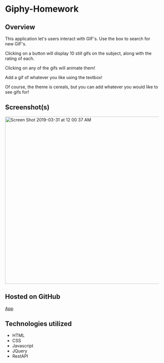 # Giphy-Homework

## Overview

This application let's users interact with GIF's. Use the box to search for new GIF's.

Clicking on a button will display 10 still gifs on the subject, along with the rating of each.

Clicking on any of the gifs will animate them!

Add a gif of whatever you like using the textbox!

Of course, the theme is cereals, but you can add whatever you would like to see gifs for!

## Screenshot(s)
<img width="549" alt="Screen Shot 2019-03-31 at 12 00 37 AM" src="https://user-images.githubusercontent.com/42223683/55285834-0e0d1580-5348-11e9-9e13-1f510b5a5cd6.png">


## Hosted on GitHub

[App](https://gregmash.github.io/Giphy-Homework/)

## Technologies utilized
 - HTML
 - CSS
 - Javascript
 - JQuery
 - RestAPI

